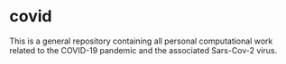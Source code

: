 # covid
This is a general repository containing all personal computational work related to the COVID-19 pandemic and the associated Sars-Cov-2 virus. 
